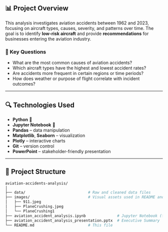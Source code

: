 ## 📊 Project Overview

This analysis investigates aviation accidents between 1962 and 2023, focusing on aircraft types, causes, severity, and patterns over time. The goal is to identify **low-risk aircraft** and provide **recommendations** for businesses entering the aviation industry.

### 🔎 Key Questions

- What are the most common causes of aviation accidents?
- Which aircraft types have the highest and lowest accident rates?
- Are accidents more frequent in certain regions or time periods?
- How does weather or purpose of flight correlate with incident outcomes?

---

## 🔍 Technologies Used

- **Python** 🐍  
- **Jupyter Notebook** 📓  
- **Pandas** – data manipulation  
- **Matplotlib**, **Seaborn** – visualization  
- **Plotly** – interactive charts  
- **Git** – version control  
- **PowerPoint** – stakeholder-friendly presentation  

---

## 📁 Project Structure

```bash
aviation-accidents-analysis/
│
├── data/                            # Raw and cleaned data files
├── images/                          # Visual assets used in README and notebook
│   ├── 911.jpeg
│   ├── PlaneCrushing.jpeg
│   └── PlaneCrushing1
├── aviation_accident_analysis.ipynb              # Jupyter Notebook (full analysis)
├── aviation_accident_analysis_presentation.pptx  # Executive Summary
└── README.md                        # This file